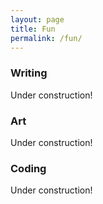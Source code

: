 ```yaml
---
layout: page
title: Fun
permalink: /fun/
---
```


### Writing

Under construction!

### Art

Under construction!

### Coding

Under construction!
